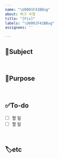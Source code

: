 ```yaml
---
name: "\U0001F41BBug"
about: 버그 수정
title: "[Fix]"
labels: "\U0001F41BBug"
assignees: ''

---
```


## 📢Subject
<!-- 주제를 작성해주세요 (ex. 게시판, 멤버, 계획 등) -->

<br/>

## 📌Purpose
<!-- 구현할 기능에 대해 간단히 설명해주세요 -->

<br/>

## ✅To-do
<!-- 할 일에 대해 체크 박스로 나열해주세요 -->
- [ ] 할 일
- [ ] 할 일

<br/>

## 🏷etc
<!-- 기타 사항이 있으면 작성해주세요 -->
